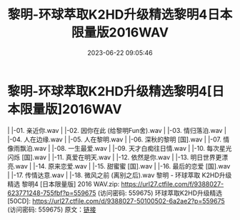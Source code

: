 ﻿---
title: 黎明-环球萃取K2HD升级精选黎明4日本限量版2016WAV
date: 2023-06-22 09:05:46
categories: WAV车载音乐、镜像
tags: 华语中文
---
# 黎明-环球萃取K2HD升级精选黎明4[日本限量版]2016WAV

| |-01. 亲近你.wav
| |-02. 因你在此 (给黎明Fun舍).wav
| |-03. 情归落泊.wav
| |-04. 人在边缘.wav
| |-05. 人在黎明.wav
| |-06. 深秋的黎明 [国].wav
| |-07. 情像雨飘泊.wav
| |-08. 一生最爱.wav
| |-09. 天才白痴往日情.wav
| |-10. 每次星光闪烁 [国].wav
| |-11. 真爱在明天.wav
| |-12. 依然是你.wav
| |-13. 明日世界更漂亮.wav
| |-14. 原来恋爱.wav
| |-15. 甜蜜蜜 [国].wav
| |-16. 最后的恋爱 [国].wav
| |-17. 传情达意.wav
| |-18. 微风之前 (离别之后).wav
黎明 - 环球萃取 K2HD升级精选 黎明4 [日本限量版] 2016 WAV.zip: https://url27.ctfile.com/f/9388027-623771248-755fbf?p=559675
(访问密码: 559675)
环球萃取K2HD升级精选[50CD]: https://url27.ctfile.com/d/9388027-50100502-6a2ae2?p=559675
(访问密码: 559675)
原文：[链接](https://blog.sina.com.cn/s/blog_1647c7e76010312g3.html)